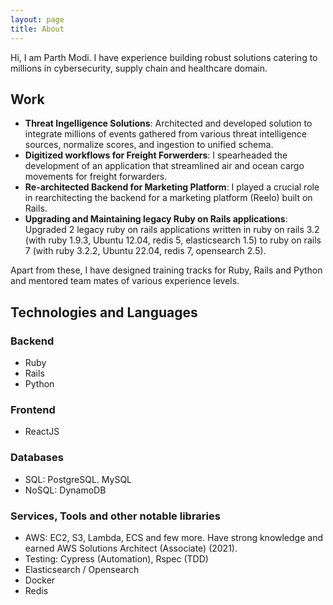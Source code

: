 ```yaml
---
layout: page
title: About
---
```


Hi, I am Parth Modi. I have experience building robust solutions catering to millions in cybersecurity, supply chain and healthcare domain.

## Work
- **Threat Ingelligence Solutions**: Architected and developed solution to integrate millions of events gathered from various threat intelligence sources, normalize scores, and ingestion to unified schema.
- **Digitized workflows for Freight Forwerders**: I spearheaded the development of an application that streamlined air and ocean cargo movements for freight forwarders.
- **Re-architected Backend for Marketing Platform**: I played a crucial role in rearchitecting the backend for a marketing platform (Reelo) built on Rails.
- **Upgrading and Maintaining legacy Ruby on Rails applications**: Upgraded 2 legacy ruby on rails applications written in ruby on rails 3.2 (with ruby 1.9.3, Ubuntu 12.04, redis 5, elasticsearch 1.5) to ruby on rails 7 (with ruby 3.2.2, Ubuntu 22.04, redis 7, opensearch 2.5).

Apart from these, I have designed training tracks for Ruby, Rails and Python and mentored team mates of various experience levels.

## Technologies and Languages

### Backend
- Ruby
- Rails
- Python

### Frontend
- ReactJS

### Databases
- SQL: PostgreSQL. MySQL
- NoSQL: DynamoDB

### Services, Tools and other notable libraries
- AWS: EC2, S3, Lambda, ECS and few more. Have strong knowledge and earned AWS Solutions Architect (Associate) (2021).
- Testing: Cypress (Automation), Rspec (TDD)
- Elasticsearch / Opensearch
- Docker
- Redis
